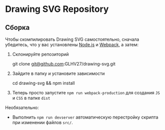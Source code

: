 # Drawing SVG Repository

## Сборка

Чтобы скомпилировать Drawing SVG самостоятельно, сначала убедитесь, что у вас установлены [Node.js](http://nodejs.org/) и [Webpack](https://github.com/webpack/webpack), а затем:

1) Склонируйте репозиторий

	git clone git@github.com:GLHV27/drawing-svg.git

2) Зайдите в папку и установите зависимости

	cd drawing-svg && npm install

3) Теперь просто запустите `npm run webpack-production` для создания `JS` и `CSS` в папке `dist`

Необязательно:
- Выполнить `npm run devserver` автоматическую перестройку скрипта при изменении файлов `src/`.